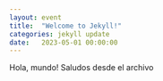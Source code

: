 ```yaml
---
layout: event
title:  "Welcome to Jekyll!"
categories: jekyll update
date:   2023-05-01 00:00:00
---
```

Hola, mundo!
Saludos desde el archivo